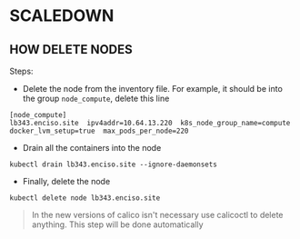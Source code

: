 # SCALEDOWN

## HOW DELETE NODES

Steps:

* Delete the node from the inventory file. For example, it should be into the group `node_compute`, delete this line

```
[node_compute]
lb343.enciso.site  ipv4addr=10.64.13.220  k8s_node_group_name=compute  docker_lvm_setup=true  max_pods_per_node=220
```

* Drain all the containers into the node

```
kubectl drain lb343.enciso.site --ignore-daemonsets
```

* Finally, delete the node

```
kubectl delete node lb343.enciso.site
```

> In the new versions of calico isn't necessary use calicoctl to delete anything. This step will be done automatically
